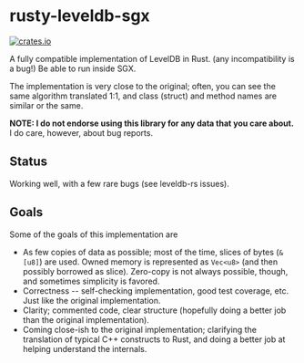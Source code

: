 # rusty-leveldb-sgx
[![crates.io](https://img.shields.io/crates/v/rusty-leveldb.svg)](https://crates.io/crates/rusty-leveldb)

A fully compatible implementation of LevelDB in Rust. (any incompatibility is a
bug!) Be able to run inside SGX.

The implementation is very close to the original; often, you can see the same
algorithm translated 1:1, and class (struct) and method names are similar or
the same.

**NOTE: I do not endorse using this library for any data that you care about.**
I do care, however, about bug reports.

## Status

Working well, with a few rare bugs (see leveldb-rs issues).

## Goals

Some of the goals of this implementation are

* As few copies of data as possible; most of the time, slices of bytes (`&[u8]`)
  are used. Owned memory is represented as `Vec<u8>` (and then possibly borrowed
  as slice). Zero-copy is not always possible, though, and sometimes simplicity is favored.
* Correctness -- self-checking implementation, good test coverage, etc. Just
  like the original implementation.
* Clarity; commented code, clear structure (hopefully doing a better job than
  the original implementation).
* Coming close-ish to the original implementation; clarifying the translation of
  typical C++ constructs to Rust, and doing a better job at helping understand the internals.
